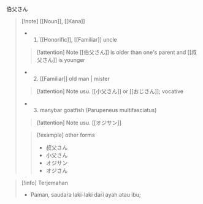 伯父さん
>[!note] [[Noun]], [[Kana]]
> - 1. [[Honorific]], [[Familiar]] 
>   uncle
> > [!attention] Note
> > [[伯父さん]] is older than one's parent and [[叔父さん]] is younger
>
> - 2. [[Familiar]]
>   old man | mister
> > [!attention] Note
> > usu. [[小父さん]] or [[おじさん]]; vocative
> - 3. manybar goatfish (Parupeneus multifasciatus) 
> > [!attention] Note
> > usu. [[オジサン]]
>
> > [!example] other forms
> > - 叔父さん
> > - 小父さん
> > - オジサン
> > - オジさん

>[!info] Terjemahan
>- Paman, saudara laki-laki dari ayah atau ibu;



